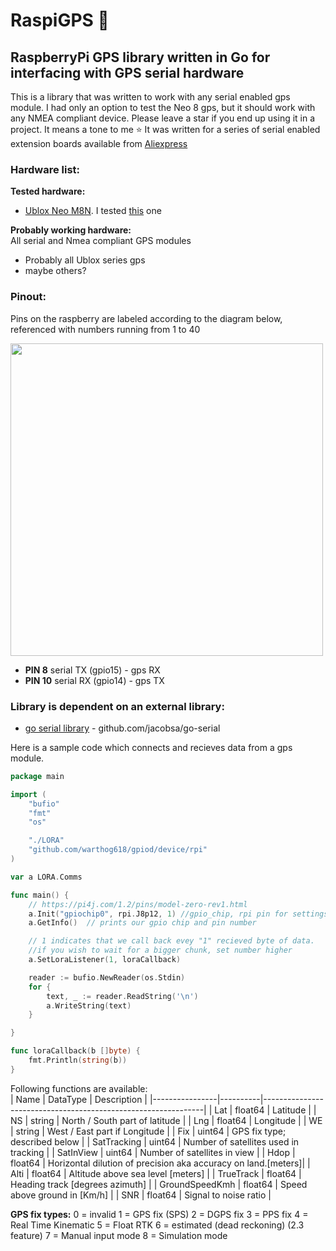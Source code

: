 # RaspiGPS 📡
## RaspberryPi GPS library written in Go for interfacing with GPS serial hardware
This is a library that was written to work with any serial enabled gps module. I had only an option to test the Neo 8 gps, but it should work with any NMEA compliant device.
Please leave a star if you end up using it in a project. It means a tone to me ⭐ 
It was written for a series of serial enabled extension boards available from [Aliexpress](https://www.aliexpress.com/item/32325428866.html?spm=a2g0s.9042311.0.0.27424c4dH6kF1l)   

### Hardware list:   
__Tested hardware:__  
* [Ublox Neo M8N](https://www.u-blox.com/en/product/neo-m8-series). I tested [this](https://www.aliexpress.com/item/32325428866.html?spm=a2g0s.9042311.0.0.27424c4dH6kF1l) one  

__Probably working hardware:__  
All serial and Nmea compliant GPS modules
* Probably all Ublox series gps
* maybe others?

### Pinout:  
Pins on the raspberry are labeled according to the diagram below, referenced with numbers running from 1 to 40  

<img src="https://www.mreeco.com/image/catalog/Website%20Images/raspberry-pi-zero-w-v1.3-development-board-in-pakistan_2.png" width="500">

* __PIN 8__ serial TX (gpio15)    -  gps RX
* __PIN 10__ serial RX (gpio14)   -  gps TX



### Library is dependent on an external library:  
* [go serial library](https://github.com/jacobsa/go-serial) - github.com/jacobsa/go-serial  


Here is a sample code which connects and recieves data from a gps module.  


```go
package main

import (
	"bufio"
	"fmt"
	"os"

	"./LORA"
	"github.com/warthog618/gpiod/device/rpi"
)

var a LORA.Comms

func main() {
	// https://pi4j.com/1.2/pins/model-zero-rev1.html
	a.Init("gpiochip0", rpi.J8p12, 1) //gpio_chip, rpi pin for settings lora mode, minimal read size
	a.GetInfo()  // prints our gpio chip and pin number

	// 1 indicates that we call back evey "1" recieved byte of data.
	//if you wish to wait for a bigger chunk, set number higher
	a.SetLoraListener(1, loraCallback)

	reader := bufio.NewReader(os.Stdin)
	for {
		text, _ := reader.ReadString('\n')
		a.WriteString(text)
	}

}

func loraCallback(b []byte) {
	fmt.Println(string(b))
}
```

Following functions are available:  
| Name           | DataType | Description                                                   |
|----------------|----------|---------------------------------------------------------------|
| Lat            | float64  | Latitude                                                      |
| NS             | string   | North / South part of latitude                                |
| Lng            | float64  | Longitude                                                     |
| WE             | string   | West / East part if Longitude                                 |
| Fix            | uint64   | GPS fix type; described below                                 |
| SatTracking    | uint64   | Number of satellites used in tracking                         |
| SatInView      | uint64   | Number of satellites in view                                  |
| Hdop           | float64  | Horizontal dilution of precision aka accuracy on land.[meters]|
| Alti           | float64  | Altitude above sea level [meters]                            |
| TrueTrack      | float64  | Heading track [degrees azimuth]                    |
| GroundSpeedKmh | float64  | Speed above ground in [Km/h]                     |
| SNR            | float64  | Signal to noise ratio                                         |


__GPS fix types:__
  0 = invalid
  1 = GPS fix (SPS)
  2 = DGPS fix
  3 = PPS fix
  4 = Real Time Kinematic
  5 = Float RTK
  6 = estimated (dead reckoning) (2.3 feature)
  7 = Manual input mode
  8 = Simulation mode

